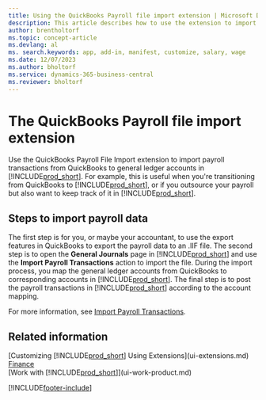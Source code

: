 ```yaml
---
title: Using the QuickBooks Payroll file import extension | Microsoft Docs
description: This article describes how to use the extension to import salary and wage transactions from QuickBooks.
author: brentholtorf
ms.topic: concept-article
ms.devlang: al
ms. search.keywords: app, add-in, manifest, customize, salary, wage
ms.date: 12/07/2023
ms.author: bholtorf
ms.service: dynamics-365-business-central
ms.reviewer: bholtorf
---
```

# The QuickBooks Payroll file import extension
Use the QuickBooks Payroll File Import extension to import payroll transactions from QuickBooks to general ledger accounts in [!INCLUDE[prod_short](includes/prod_short.md)]. For example, this is useful when you're transitioning from QuickBooks to [!INCLUDE[prod_short](includes/prod_short.md)], or if you outsource your payroll but also want to keep track of it in [!INCLUDE[prod_short](includes/prod_short.md)].

## Steps to import payroll data
The first step is for you, or maybe your accountant, to use the export features in QuickBooks to export the payroll data to an .IIF file. The second step is to open the **General Journals** page in [!INCLUDE[prod_short](includes/prod_short.md)] and use the **Import Payroll Transactions** action to import the file. During the import process, you map the general ledger accounts from QuickBooks to corresponding accounts in [!INCLUDE[prod_short](includes/prod_short.md)]. The final step is to post the payroll transactions in [!INCLUDE[prod_short](includes/prod_short.md)] according to the account mapping. 

For more information, see [Import Payroll Transactions](finance-how-import-payroll-transactions.md).

## Related information
[Customizing [!INCLUDE[prod_short](includes/prod_short.md)] Using Extensions](ui-extensions.md)    
[Finance](finance.md)    
[Work with [!INCLUDE[prod_short](includes/prod_short.md)]](ui-work-product.md)


[!INCLUDE[footer-include](includes/footer-banner.md)]
